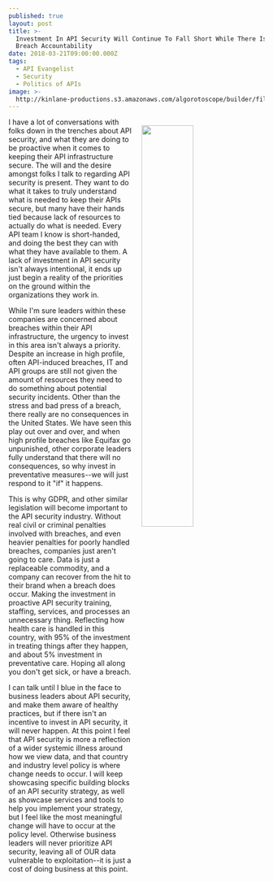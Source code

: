 ```yaml
---
published: true
layout: post
title: >-
  Investment In API Security Will Continue To Fall Short While There Is No
  Breach Accountability
date: 2018-03-21T09:00:00.000Z
tags:
  - API Evangelist
  - Security
  - Politics of APIs
image: >-
  http://kinlane-productions.s3.amazonaws.com/algorotoscope/builder/filtered/64_128_800_500_0_max_0_-1_-1.jpg
---
```

<p><img src="{{ page.image }}" width="45%" align="right" style="padding: 15px;" /></p>I have a lot of conversations with folks down in the trenches about API security, and what they are doing to be proactive when it comes to keeping their API infrastructure secure. The will and the desire amongst folks I talk to regarding API security is present. They want to do what it takes to truly understand what is needed to keep their APIs secure, but many have their hands tied because lack of resources to actually do what is needed. Every API team I know is short-handed, and doing the best they can with what they have available to them. A lack of investment in API security isn't always intentional, it ends up just begin a reality of the priorities on the ground within the organizations they work in.

While I'm sure leaders within these companies are concerned about breaches within their API infrastructure, the urgency to invest in this area isn't always a priority. Despite an increase in high profile, often API-induced breaches, IT and API groups are still not given the amount of resources they need to do something about potential security incidents. Other than the stress and bad press of a breach, there really are no consequences in the United States. We have seen this play out over and over, and when high profile breaches like Equifax go unpunished, other corporate leaders fully understand that there will no consequences, so why invest in preventative measures--we will just respond to it "if" it happens.

This is why GDPR, and other similar legislation will become important to the API security industry. Without real civil or criminal penalties involved with breaches, and even heavier penalties for poorly handled breaches, companies just aren't going to care. Data is just a replaceable commodity, and a company can recover from the hit to their brand when a breach does occur. Making the investment in proactive API security training, staffing, services, and processes an unnecessary thing. Reflecting how health care is handled in this country, with 95% of the investment in treating things after they happen, and about 5% investment in preventative care. Hoping all along you don't get sick, or have a breach.

I can talk until I blue in the face to business leaders about API security, and make them aware of healthy practices, but if there isn't an incentive to invest in API security, it will never happen. At this point I feel that API security is more a reflection of a wider systemic illness around how we view data, and that country and industry level policy is where change needs to occur. I will keep showcasing specific building blocks of an API security strategy, as well as showcase services and tools to help you implement your strategy, but I feel like the most meaningful change will have to occur at the policy level. Otherwise business leaders will never prioritize API security, leaving all of OUR data vulnerable to exploitation--it is just a cost of doing business at this point.

